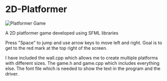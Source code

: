 # 2D-Platformer
<img src="https://github.com/Davidwk123/sfml-mini-platformer-game/assets/74224822/b813cf36-00d3-4f7d-bada-f0b59b6ffd28" alt="Platformer Game">

A 2D platformer game developed using SFML libraries

Press "Space" to jump and use arrow keys to move left and right. Goal is to get to the red mark at the top right of the screen.

I have included the wall.cpp which allows me to create multiple platforms with different sizes. The game.h and game.cpp which includes everything else. The font file which is needed to show the text in the program and the driver. 
